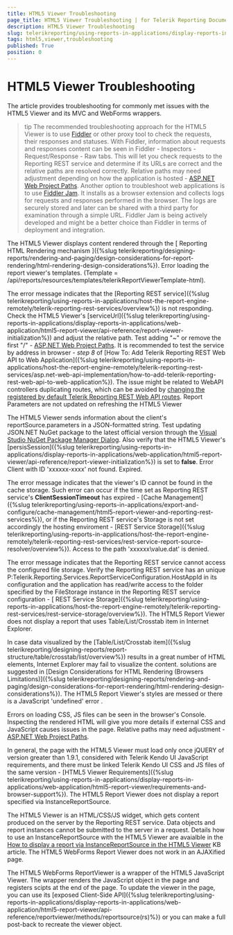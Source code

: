 ```yaml
---
title: HTML5 Viewer Troubleshooting
page_title: HTML5 Viewer Troubleshooting | for Telerik Reporting Documentation
description: HTML5 Viewer Troubleshooting
slug: telerikreporting/using-reports-in-applications/display-reports-in-applications/web-application/troubleshooting/html5-viewer-troubleshooting
tags: html5,viewer,troubleshooting
published: True
position: 0
---
```


# HTML5 Viewer Troubleshooting



The article provides troubleshooting for commonly met issues with the HTML5 Viewer and its MVC and WebForms wrappers.

>tip The recommended troubleshooting approach for the HTML5 Viewer is to use           [Fiddler](http://www.telerik.com/fiddler) or other proxy tool to check the requests, their responses and statuses.           With Fiddler, information about requests and responses content can be seen in Fiddler - Inspectors - Request/Response - Raw tabs.           This will let you check requests to the Reporting REST service and determine if its URLs are correct and the relative paths are resolved correctly.          Relative paths may need adjustment depending on how the application is hosted - [ASP.NET Web Project Paths](https://msdn.microsoft.com/en-us/library/ms178116.aspx).        Another option to troubleshoot web applications is to use          [Fiddler Jam](http://www.telerik.com/fiddler). It installs as a browser extension and collects logs for requests and responses performed in the browser.          The logs are securely stored and later can be shared with a third party for examination through a simple URL.          Fiddler Jam is being actively developed and might be a better choice than Fiddler in terms of deployment and integration.        


The HTML5 Viewer displays content rendered through the [
          Reporting HTML Rendering mechanism
        ]({%slug telerikreporting/designing-reports/rendering-and-paging/design-considerations-for-report-rendering/html-rendering-design-considerations%}).
      Error loading the report viewer's templates. (Template = /api/reports/resources/templates/telerikReportViewerTemplate-html).

The error message indicates that the [Reporting REST service]({%slug telerikreporting/using-reports-in-applications/host-the-report-engine-remotely/telerik-reporting-rest-services/overview%}) is not responding.
          Check the HTML5 Viewer's [serviceUrl]({%slug telerikreporting/using-reports-in-applications/display-reports-in-applications/web-application/html5-report-viewer/api-reference/report-viewer-initialization%}) and adjust the relative path.
          Test adding "~" or remove the first "/" - [ASP.NET Web Project Paths](https://msdn.microsoft.com/en-us/library/ms178116.aspx). It is recommended to test the service by address in browser - *step 8* of
          [How To: Add Telerik Reporting REST Web API to Web Application]({%slug telerikreporting/using-reports-in-applications/host-the-report-engine-remotely/telerik-reporting-rest-services/asp.net-web-api-implementation/how-to-add-telerik-reporting-rest-web-api-to-web-application%}).
          The issue might be related to WebAPI controllers duplicating routes, which can be avoided by [changing the registered by default Telerik Reporting REST Web API routes](http://www.telerik.com/support/kb/reporting/details/how-to-change-reporting-rest-web-api-routes-registered-by-default).
        Report Parameters are not updated on refreshing the HTML5 Viewer

The HTML5 Viewer sends information about the client's reportSource.parameters in a JSON-formatted string.
          Test updating JSON.NET NuGet package to the latest official version through the [Visual Studio NuGet Package Manager Dialog](https://docs.nuget.org/consume/package-manager-dialog). Also verify that the HTML5 Viewer's [persisSession]({%slug telerikreporting/using-reports-in-applications/display-reports-in-applications/web-application/html5-report-viewer/api-reference/report-viewer-initialization%})
          is set to __false__.
        Error Client with ID 'xxxxxx-xxxx' not found. Expired.

The error message indicates that the viewer's ID cannot be found in the cache storage.
          Such error can occur if the time set as Reporting REST service's __ClientSessionTimeout__ has expired - [Cache Management]({%slug telerikreporting/using-reports-in-applications/export-and-configure/cache-management/html5-report-viewer-and-reporting-rest-services%}),
          or if the Reporting REST service's Storage is not set accordingly the hosting enviroment - [REST Service Storage]({%slug telerikreporting/using-reports-in-applications/host-the-report-engine-remotely/telerik-reporting-rest-services/rest-service-report-source-resolver/overview%}).
        Access to the path 'xxxxxx\value.dat' is denied.

The error message indicates that the Reporting REST service cannot access the configured file storage.
          Verify the Reporting REST service has an unique P:Telerik.Reporting.Services.ReportServiceConfiguration.HostAppId
          in its configuration and the application has read/write access to the folder specified by the FileStorage instance in the Reporting REST service configuration
          - [ REST Service Storage]({%slug telerikreporting/using-reports-in-applications/host-the-report-engine-remotely/telerik-reporting-rest-services/rest-service-storage/overview%}).
        The HTML5 Report Viewer does not display a report that uses Table/List/Crosstab item in Internet Explorer.

In case data visualized by the [Table/List/Crosstab item]({%slug telerikreporting/designing-reports/report-structure/table/crosstab/list/overview%})
          results in a great number of HTML elements, Internet Explorer may fail to visualize the content. solutions are suggested in
          [Design Considerations for HTML Rendering (Browsers Limitations)]({%slug telerikreporting/designing-reports/rendering-and-paging/design-considerations-for-report-rendering/html-rendering-design-considerations%}).
        The HTML5 Report Viewer's styles are messed or there is a JavaScript 'undefined' error .

Errors on loading CSS, JS files can be seen in the browser's Console.
          Inspecting the rendered HTML will give you more details if external CSS and JavaScript causes issues in the page.
          Relative paths may need adjustment - [ASP.NET Web Project Paths](https://msdn.microsoft.com/en-us/library/ms178116.aspx).
        

In general, the page with the HTML5 Viewer must load only once jQUERY of version greater than 1.9.1,
          considered with Telerik Kendo UI JavaScript requirements, and there must be linked Telerik Kendo UI CSS
          and JS files of the same version - [HTML5 Viewer Requirements]({%slug telerikreporting/using-reports-in-applications/display-reports-in-applications/web-application/html5-report-viewer/requirements-and-browser-support%}).
        The HTML5 Report Viewer does not display a report specified via InstanceReportSource.

The HTML5 Viewer is an HTML/CSS/JS widget, which gets content produced on the server by the Reporting REST service.
          Data objects and report instances cannot be submitted to the server in a request.
          Details how to use an InstanceReportSource with the HTML5 Viewer are avaialble in the [How to display a report via InstanceReportSource in the HTML5 Viewer](http://www.telerik.com/support/kb/reporting/details/how-to-display-a-report-via-instancereportsource-in-the-html5-viewer) KB article.
        The HTML5 WebForms Report Viewer does not work in an AJAXified page.

The HTML5 WebForms ReportViewer is a wrapper of the HTML5 JavaScript Viewer.
          The wrapper renders the JavaScript object in the page and registers scipts at the end of the page.
          To update the viewer in the page, you can use its [exposed Client-Side API]({%slug telerikreporting/using-reports-in-applications/display-reports-in-applications/web-application/html5-report-viewer/api-reference/reportviewer/methods/reportsource(rs)%})
          or you can make a full post-back to recreate the viewer object.
        
